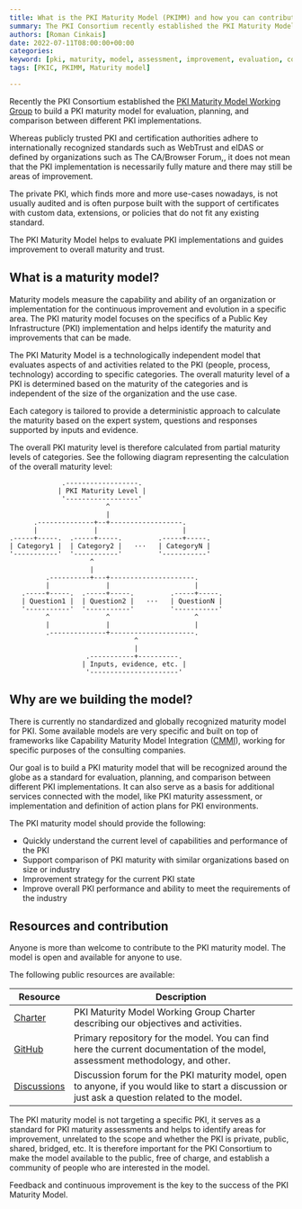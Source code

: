 ```yaml
---
title: What is the PKI Maturity Model (PKIMM) and how you can contribute?
summary: The PKI Consortium recently established the PKI Maturity Model Working Group to build a PKI maturity model that will be recognized around the globe as a standard for evaluation, planning, and comparison between different PKI implementations. In this blog post we will tell you more about why we are building the model and how you can contribute to it.
authors: [Roman Cinkais]
date: 2022-07-11T08:00:00+00:00
categories:
keyword: [pki, maturity, model, assessment, improvement, evaluation, comparison, performance, capability, ability]
tags: [PKIC, PKIMM, Maturity model]

---
```


Recently the PKI Consortium established the [PKI Maturity Model Working Group](/wg/pkimm/) to build a PKI maturity model for evaluation, planning, and comparison between different PKI implementations.

Whereas publicly trusted PKI and certification authorities adhere to  internationally recognized standards such as WebTrust and eIDAS or defined by organizations such as The CA/Browser Forum,, it does not mean that the PKI implementation is necessarily fully mature and there may still be areas of improvement.

The private PKI, which finds more and more use-cases nowadays, is not usually audited and is often purpose built with the support of certificates with custom data, extensions, or policies that do not fit any existing standard.

The PKI Maturity Model helps to evaluate PKI implementations and guides improvement to overall maturity and trust.

## What is a maturity model?

Maturity models measure the capability and ability of an organization or implementation for the continuous improvement and evolution in a specific area. The PKI maturity model focuses on the specifics of a Public Key Infrastructure (PKI) implementation and helps identify the maturity and improvements that can be made.

The PKI Maturity Model is a technologically independent model that evaluates aspects of and activities related to the PKI (people, process, technology) according to specific categories. The overall maturity level of a PKI is determined based on the maturity of the categories and is independent of the size of the organization and the use case.

Each category is tailored to provide a deterministic approach to calculate the maturity based on the expert system, questions and responses supported by inputs and evidence.

The overall PKI maturity level is therefore calculated from partial maturity levels of categories.
See the following diagram representing the calculation of the overall maturity level:

```goat
             .------------------.
            | PKI Maturity Level |
             '------------------'
                        ^
                        |
      .--------------+--+------------------.
      |              |                     |
.-----+-----.  .-----+-----.         .-----+-----.
| Category1 |  | Category2 |   ···   | CategoryN |
'-----------'  '-----------'         '-----------'
                    ^
                    |
         .----------+---+---------------------.
         |              |                     |
   .-----+-----.  .-----+-----.         .-----+-----.
   | Question1 |  | Question2 |   ···   | QuestionN |
   '-----------'  '-----------'         '-----------'
         ^              ^                     ^
         |              |                     |
         .--------------+---------------------.
                               ^
                               |
                   .-----------+----------.
                  | Inputs, evidence, etc. |
                   '----------------------'
```

## Why are we building the model?

There is currently no standardized and globally recognized maturity model for PKI. Some available models are very specific and built on top of frameworks like Capability Maturity Model Integration ([CMMI](https://en.wikipedia.org/wiki/Capability_Maturity_Model_Integration)), working for specific purposes of the consulting companies.

Our goal is to build a PKI maturity model that will be recognized around the globe as a standard for evaluation, planning, and comparison between different PKI implementations. It can also serve as a basis for additional services connected with the model, like PKI maturity assessment, or implementation and definition of action plans for PKI environments.

The PKI maturity model should provide the following:

- Quickly understand the current level of capabilities and performance of the PKI
- Support comparison of PKI maturity with similar organizations based on size or industry
- Improvement strategy for the current PKI state
- Improve overall PKI performance and ability to meet the requirements of the industry

## Resources and contribution

Anyone is more than welcome to contribute to the PKI maturity model. The model is open and available for anyone to use.

The following public resources are available:

| Resource                                                                                                | Description                                                                                                                                     |
|---------------------------------------------------------------------------------------------------------|-------------------------------------------------------------------------------------------------------------------------------------------------|
| [Charter](https://pkic.org/wg/pkimm/charter)                                       | PKI Maturity Model Working Group Charter describing our objectives and activities.                                                              |
| [GitHub](https://github.com/pkic/pkimm)                                                       | Primary repository for the model. You can find here the current documentation of the model, assessment methodology, and other.                  |
| [Discussions](https://github.com/pkic/community/discussions/categories/pki-maturity-model-pkimm) | Discussion forum for the PKI maturity model, open to anyone, if you would like to start a discussion or just ask a question related to the model. |

The PKI maturity model is not targeting a specific PKI, it serves as a standard for PKI maturity assessments and helps to identify areas for improvement, unrelated to the scope and whether the PKI is private, public, shared, bridged, etc. It is therefore important for the PKI Consortium to make the model available to the public, free of charge, and establish a community of people who are interested in the model.

Feedback and continuous improvement is the key to the success of the PKI Maturity Model.
